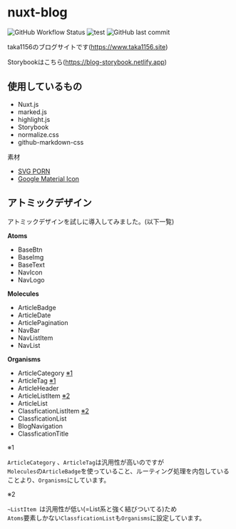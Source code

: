 # nuxt-blog

![GitHub Workflow Status](https://img.shields.io/github/workflow/status/taka1156/nuxt-blog/firebase%20deploy)
![test](https://github.com/taka1156/nuxt-blog/workflows/test/badge.svg)
![GitHub last commit](https://img.shields.io/github/last-commit/taka1156/nuxt-blog)

taka1156のブログサイトです(https://www.taka1156.site)

Storybookはこちら(https://blog-storybook.netlify.app)

## 使用しているもの
- Nuxt.js
- marked.js
- highlight.js
- Storybook
- normalize.css
- github-markdown-css

素材
- [SVG PORN](https://svgporn.com/)
- [Google Material Icon](https://material.io/resources/icons/?style=baseline)

## アトミックデザイン

アトミックデザインを試しに導入してみました。(以下一覧)


**Atoms**
- BaseBtn
- BaseImg
- BaseText
- NavIcon
- NavLogo

**Molecules**
- ArticleBadge
- ArticleDate
- ArticlePagination
- NavBar
- NavListItem
- NavList

**Organisms**
- ArticleCategory <a href="#1">※1</a>
- ArticleTag <a href="#1">※1</a>
- ArticleHeader
- ArticleListItem <a href="#2">※2</a>
- ArticleList
- ClassficationListItem <a href="#2">※2</a>
- ClassficationList
- BlogNavigation
- ClassficationTitle


<div id="1">※1</div>

`ArticleCategory` 、`ArticleTag`は汎用性が高いのですが<br>
`Molecules`の`ArticleBadge`を使っていること、ルーティング処理を内包していることより、`Organisms`にしています。


<div id="2">※2</div> 

`~ListItem `は汎用性が低い(=List系と強く結びついてる)ため<br>
`Atoms`要素しかない`ClassficationList`も`Organisms`に設定しています。

